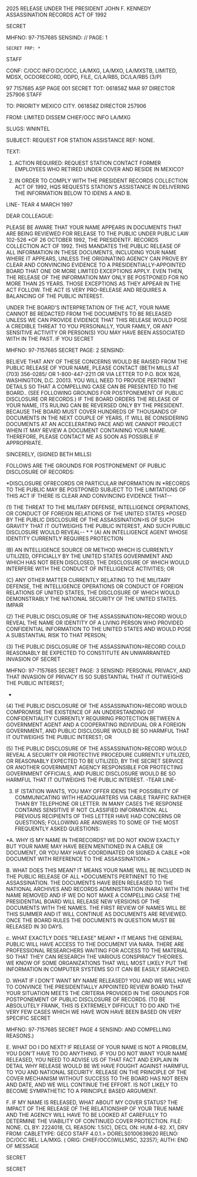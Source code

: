 2025 RELEASE UNDER THE PRESIDENT JOHN F. KENNEDY ASSASSINATION RECORDS ACT OF 1992

SECRET

MHFNO: 97-7157685   SENSIND:  // PAGE: 1
  
    SECRET FRP: *
STAFF

CONF: C/OCC INFO:DC/OCC, LA/MXG, LA/MXO, LA/MXSTB, LIMITED,
MDSX, OCDORECORD, ODPD, FILE, C/LA/RB5, DC/LA/RB5 (3/P)

97 7157685 ASP PAGE 001
SECRET TOT: 061858Z MAR 97 DIRECTOR 257906
STAFF

TO: PRIORITY MEXICO CITY. 061858Z DIRECTOR 257906

FROM: LIMITED DISSEM CHIEF/OCC INFO LA/MXG

SLUGS: WNINTEL

SUBJECT: REQUEST FOR STATION ASSISTANCE
REF: NONE.

TEXT:

1. ACTION REQUIRED: REQUEST STATION CONTACT FORMER
EMPLOYEES WHO RETIRED UNDER COVER AND RESIDE IN MEXICO?

2. IN ORDER TO COMPLY WITH THE PRESIDENT<JFK ASSASSINATION>
RECORDS COLLECTION ACT OF 1992, HQS REQUESTS STATION'S ASSISTANCE
IN DELIVERING THE INFORMATION BELOW TO IDENS A AND B.

LINE- TEAR
4 MARCH 1997

DEAR COLLEAGUE:

PLEASE BE AWARE THAT YOUR NAME APPEARS IN DOCUMENTS THAT ARE
BEING REVIEWED FOR RELEASE TO THE PUBLIC UNDER PUBLIC LAW 102-526
*OF 26 OCTOBER 1992, THE PRESIDENT<JOHN>F.<KENNEDY ASSASSINATION>
RECORDS COLLECTION ACT OF 1992. THIS MANDATES THE PUBLIC RELEASE
OF ALL INFORMATION IN THESE DOCUMENTS, INCLUDING YOUR NAME WHERE
IT APPEARS, UNLESS THE ORIGINATING AGENCY CAN PROVE BY CLEAR AND
CONVINCING EVIDENCE TO A PRESIDENTIALLY-APPOINTED BOARD THAT ONE
OR MORE LIMITED EXCEPTIONS APPLY. EVEN THEN, THE RELEASE OF THE
INFORMATION MAY ONLY BE POSTPONED FOR NO MORE THAN 25 YEARS.
THOSE EXCEPTIONS AS THEY APPEAR IN THE ACT FOLLOW. THE ACT IS
VERY PRO-RELEASE AND REQUIRES A BALANCING OF THE PUBLIC INTEREST.

UNDER THE BOARD'S INTERPRETATION OF THE ACT, YOUR NAME CANNOT
BE REDACTED FROM THE DOCUMENTS TO BE RELEASED UNLESS WE CAN
PROVIDE EVIDENCE THAT THIS RELEASE WOULD POSE A CREDIBLE THREAT TO
YOU PERSONALLY, YOUR FAMILY, OR ANY SENSITIVE ACTIVITY OR
PERSON(S) YOU MAY HAVE BEEN ASSOCIATED WITH IN THE PAST. IF YOU
SECRET

MHFNO: 97-7157685 SECRET PAGE: 2
SENSIND:

BELIEVE THAT ANY OF THESE CONCERNS WOULD BE RAISED FROM THE PUBLIC
RELEASE OF YOUR NAME, PLEASE CONTACT (BETH MILLS AT (703) 356-0285/
OR 1-800-447-2211 OR VIA LETTER TO P.O. BOX 1626, WASHINGTON, D.C.
20013. YOU WILL NEED TO PROVIDE PERTINENT DETAILS SO THAT A
COMPELLING CASE CAN BE PRESENTED TO THE BOARD.. (SEE FOLLOWING
GROUNDS FOR POSTPONEMENT OF PUBLIC DISCLOSURE OR RECORDS.) IF THE
BOARD ORDERS THE RELEASE OF YOUR NAME, ITS RULING CAN BE REVERSED
ONLY BY THE PRESIDENT. BECAUSE THE BOARD MUST COVER HUNDREDS OF
THOUSANDS OF DOCUMENTS IN THE NEXT COUPLE OF YEARS, IT WILL BE
CONSIDERING DOCUMENTS AT AN ACCELERATING PACE AND WE CANNOT
PROJECT WHEN IT MAY REVIEW A DOCUMENT CONTAINING YOUR NAME.
THEREFORE, PLEASE CONTACT ME AS SOON AS POSSIBLE IF APPROPRIATE.

SINCERELY,
(SIGNED BETH MILLS)

FOLLOWS ARE THE GROUNDS FOR POSTPONEMENT OF PUBLIC DISCLOSURE OF
RECORDS:

*DISCLOSURE OF<ASSASSINATION>RECORDS OR PARTICULAR INFORMATION IN
*<ASSASSINATION>RECORDS TO THE PUBLIC MAY BE POSTPONED SUBJECT TO
THE LIMITATIONS OF THIS ACT IF THERE IS CLEAR AND CONVINCING
EVIDENCE THAT--

(1) THE THREAT TO THE MILITARY DEFENSE, INTELLIGENCE
OPERATIONS, OR CONDUCT OF FOREIGN RELATIONS OF THE UNITED STATES
*POSED BY THE PUBLIC DISCLOSURE OF THE ASSASSINATION>IS OF SUCH
GRAVITY THAT IT OUTWEIGHS THE PUBLIC INTEREST, AND SUCH PUBLIC
DISCLOSURE WOULD REVEAL--
*
*
(A) AN INTELLIGENCE AGENT WHOSE IDENTITY CURRENTLY REQUIRES
PROTECTION

(B) AN INTELLIGENCE SOURCE OR METHOD WHICH IS CURRENTLY
UTILIZED,
OFFICIALLY
BY THE UNITED STATES GOVERNMENT AND WHICH HAS NOT BEEN
DISCLOSED, THE DISCLOSURE OF WHICH WOULD INTERFERE WITH THE
CONDUCT OF INTELLIGENCE ACTIVITIES; OR

(C) ANY OTHER MATTER CURRENTLY RELATING TO THE MILITARY
DEFENSE,
THE
INTELLIGENCE OPERATIONS OR CONDUCT OF FOREIGN RELATIONS OF
UNITED STATES, THE DISCLOSURE OF WHICH WOULD DEMONSTRABLY
THE NATIONAL SECURITY OF THE UNITED STATES.
IMPAIR

(2) THE PUBLIC DISCLOSURE OF THE ASSASSINATION>RECORD WOULD
REVEAL THE NAME OR IDENTITY OF A LIVING PERSON WHO PROVIDED
CONFIDENTIAL INFORMATION TO THE UNITED STATES AND WOULD POSE A
SUBSTANTIAL RISK TO THAT PERSON;

(3) THE PUBLIC DISCLOSURE OF THE ASSASSINATION>RECORD COULD
REASONABLY BE EXPECTED TO CONSTITUTE AN UNWARRANTED INVASION OF
SECRET

MHFNO: 97-7157685 SECRET PAGE: 3
SENSIND:
PERSONAL PRIVACY, AND THAT INVASION OF PRIVACY IS SO SUBSTANTIAL
THAT IT OUTWEIGHS THE PUBLIC INTEREST;

*
(4) THE PUBLIC DISCLOSURE OF THE ASSASSINATION>RECORD WOULD
COMPROMISE THE EXISTENCE OF AN UNDERSTANDING OF CONFIDENTIALITY
CURRENTLY REQUIRING PROTECTION BETWEEN A GOVERNMENT AGENT AND A
COOPERATING INDIVIDUAL OR A FOREIGN GOVERNMENT, AND PUBLIC
DISCLOSURE WOULD BE SO HARMFUL THAT IT OUTWEIGHS THE PUBLIC
INTEREST; OR

(5) THE PUBLIC DISCLOSURE OF THE ASSASSINATION>RECORD WOULD
REVEAL A SECURITY OR PROTECTIVE PROCEDURE CURRENTLY UTILIZED, OR
REASONABLY EXPECTED TO BE UTILIZED, BY THE SECRET SERVICE OR
ANOTHER GOVERNMENT AGENCY RESPONSIBLE FOR PROTECTING GOVERNMENT
OFFICIALS, AND PUBLIC DISCLOSURE WOULD BE SO HARMFUL THAT IT
OUTWEIGHS THE PUBLIC INTEREST.
-TEAR
LINE-

3. IF (STATION WANTS, YOU MAY OFFER IDENS THE POSSIBILITY OF
COMMUNICATING WITH HEADQUARTERS VIA CABLE TRAFFIC RATHER THAN BY
TELEPHONE OR LETTER. IN MANY CASES THE RESPONSE CONTAINS
SENSITIVE IF NOT CLASSIFIED INFORMATION. ALL PREVIOUS RECIPIENTS
OF THIS LETTER HAVE HAD CONCERNS OR QUESTIONS; FOLLOWING ARE
ANSWERS TO SOME OF THE MOST FREQUENTLY ASKED QUESTIONS:

*A. WHY IS MY NAME IN THE<JFK ASSASSINATION>RECORDS?
WE DO NOT KNOW EXACTLY BUT YOUR NAME MAY HAVE BEEN MENTIONED IN A
CABLE OR DOCUMENT, OR YOU MAY HAVE COORDINATED OR SIGNED A CABLE
*OR DOCUMENT WITH REFERENCE TO THE ASSASSINATION.>

B. WHAT DOES THIS MEAN?
IT MEANS YOUR NAME WILL BE INCLUDED IN THE PUBLIC RELEASE OF ALL
*DOCUMENTS PERTINENT TO THE ASSASSINATION. THE DOCUMENTS HAVE BEEN
RELEASED TO THE NATIONAL ARCHIVES AND RECORDS ADMINISTRATION
(NARA) WITH THE NAME REMOVED AND IF WE DO NOT MAKE A COMPELLING
CASE THE PRESIDENTIAL BOARD WILL RELEASE NEW VERSIONS OF THE
DOCUMENTS WITH THE NAMES. THE FIRST REVIEW OF NAMES WILL BE THIS
SUMMER AND IT WILL CONTINUE AS DOCUMENTS ARE REVIEWED. ONCE THE
BOARD RULES THE DOCUMENTS IN QUESTION MUST BE RELEASED IN 30 DAYS.

c. WHAT EXACTLY DOES "RELEASE" MEAN?
• IT MEANS THE GENERAL PUBLIC WILL HAVE ACCESS TO THE DOCUMENT VIA
NARA. THERE ARE PROFESSIONAL RESEARCHERS WAITING FOR ACCESS TO
THE MATERIAL SO THAT THEY CAN RESEARCH THE VARIOUS CONSPIRACY
THEORIES. WE KNOW OF SOME ORGANIZATIONS THAT WILL MOST LIKELY PUT
THE INFORMATION IN COMPUTER SYSTEMS SO IT CAN BE EASILY SEARCHED.

D. WHAT IF I DON'T WANT MY NAME RELEASED?
YOU AND WE WILL HAVE TO CONVINCE THE PRESIDENTIALLY APPOINTED
REVIEW BOARD THAT YOUR SITUATION MEETS THE CRITERIA PROVIDED IN
THE GROUNDS FOR POSTPONEMENT OF PUBLIC DISCLOSURE OF RECORDS. (TO
BE ABSOLUTELY FRANK, THIS IS EXTREMELY DIFFICULT TO DO AND THE
VERY FEW CASES WHICH WE HAVE WON HAVE BEEN BASED ON VERY SPECIFIC
SECRET

MHFNO: 97-7157685 SECRET PAGE 4
SENSIND:
AND COMPELLING REASONS.)

E. WHAT DO I DO NEXT?
IF RELEASE OF YOUR NAME IS NOT A PROBLEM, YOU DON'T HAVE TO DO
ANYTHING. IF YOU DO NOT WANT YOUR NAME RELEASED, YOU NEED TO
ADVISE US OF THAT FACT AND EXPLAIN IN DETAIL WHY RELEASE WOULD BE
WE HAVE FOUGHT AGAINST
HARMFUL TO YOU AND NATIONAL SECURITY.
RELEASE ON THE PRINCIPLE OF THE COVER MECHANISM WITHOUT SUCCESS TO
THE BOARD HAS NOT BEEN AND
DATE, AND WE WILL CONTINUE THE EFFORT.
IS NOT LIKELY TO BECOME SYMPATHETIC TO A PRINCIPLE BASED
ARGUMENT.

F. IF MY NAME IS RELEASED, WHAT ABOUT MY COVER STATUS?
THE IMPACT OF THE RELEASE OF THE RELATIONSHIP OF YOUR TRUE NAME
AND THE AGENCY WILL HAVE TO BE LOOKED AT CAREFULLY TO DETERMINE
THE VIABILITY OF CONTINUED COVER PROTECTION.
FILE: NONE. CL BY: 2224018, CL REASON: 1.5(C), DECL ON:
HUM 4-82.
X1, DRV FROM:
CABLETYPE: GECO STAFF 4.0.1.>
DORELS0100639620
RELNO: DC/OCC REL: LA/MXG. (
ORIG: CHIEF/OCC(WILLMSC, 32357); AUTH:
END OF MESSAGE

SECRET

SECRET
